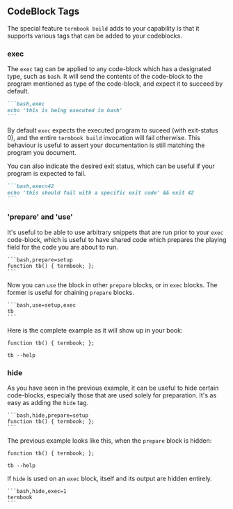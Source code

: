 ## CodeBlock Tags

The special feature `termbook build` adds to your capability is that it supports
various tags that can be added to your codeblocks.

### exec

The `exec` tag can be applied to any code-block which has a designated type, such
as `bash`.
It will send the contents of the code-block to the program mentioned as type of the
code-block, and expect it to succeed by default.

````markdown
```bash,exec
echo 'this is being executed in bash'
```
````

By default `exec` expects the executed program to suceed (with exit-status 0), 
and the entire `termbook build` invocation will fail otherwise. This behaviour
is useful to assert your documentation is still matching the program you document.

You can also indicate the desired exit status, which can be useful if your program
is expected to fail.

````markdown
```bash,exec=42
echo 'this should fail with a specific exit code' && exit 42
```
````

### 'prepare' and 'use'

It's useful to be able to use arbitrary snippets that are run prior to your `exec`
code-block, which is useful to have shared code which prepares the playing field
for the code you are about to run.


````
```bash,prepare=setup
function tb() { termbook; };
```
````

Now you can `use` the block in other `prepare` blocks, or in `exec` blocks. The
former is useful for chaining `prepare` blocks.

````
```bash,use=setup,exec
tb
```
````

Here is the complete example as it will show up in your book:

```bash,prepare=alias
function tb() { termbook; };
```

```bash,use=alias,exec=1
tb --help
```

### hide

As you have seen in the previous example, it can be useful to hide certain code-blocks,
especially those that are used solely for preparation. It's as easy as adding the `hide`
tag.

````
```bash,hide,prepare=setup
function tb() { termbook; };
```
````

The previous example looks like this, when the `prepare` block is hidden:

```bash,hide,prepare=alias
function tb() { termbook; };
```

```bash,use=alias,exec=1
tb --help
```

If `hide` is used on an `exec` block, itself and its output are hidden entirely.

````
```bash,hide,exec=1
termbook
```
````

